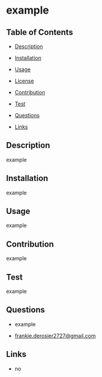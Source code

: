 
  

  # example

  ## Table of Contents

  - [Description](#description)

  - [Installation](#installation)

  - [Usage](#usage)

  - [License](#license)

  - [Contribution](#contribution)

  - [Test](#test)

  - [Questions](#questions)

  - [Links](#links)


  ## Description

  example


  ## Installation

  example


  ## Usage

  example


  


  ## Contribution

  example


  ## Test

  example


  ## Questions

  - example

  - frankie.derosier2727@gmail.com


  ## Links

  - no
